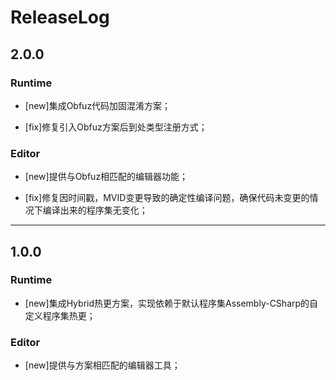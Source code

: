 # ReleaseLog

## 2.0.0

### Runtime

- [new]集成Obfuz代码加固混淆方案；

- [fix]修复引入Obfuz方案后到处类型注册方式；

### Editor

- [new]提供与Obfuz相匹配的编辑器功能；

- [fix]修复因时间戳，MVID变更导致的确定性编译问题，确保代码未变更的情况下编译出来的程序集无变化；
  
  

----

## 1.0.0

### Runtime

- [new]集成Hybrid热更方案，实现依赖于默认程序集Assembly-CSharp的自定义程序集热更；

### Editor

- [new]提供与方案相匹配的编辑器工具；
